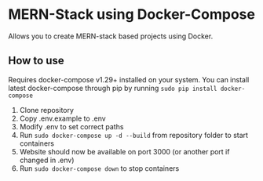 # MERN-Stack using Docker-Compose
Allows you to create MERN-stack based projects using Docker.

## How to use
Requires docker-compose v1.29+ installed on your system.
You can install latest docker-compose through pip by running `sudo pip install docker-compose` 

1. Clone repository
1. Copy .env.example to .env
1. Modify .env to set correct paths
1. Run `sudo docker-compose up -d --build` from repository folder to start containers
1. Website should now be available on port 3000 (or another port if changed in .env)
1. Run `sudo docker-compose down` to stop containers
